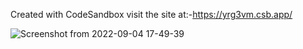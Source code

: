
Created with CodeSandbox
visit the site at:-https://yrg3vm.csb.app/

![Screenshot from 2022-09-04 17-49-39](https://user-images.githubusercontent.com/73746406/188313236-357cc4df-61aa-41f8-89e8-d6ae219cadd3.png)
